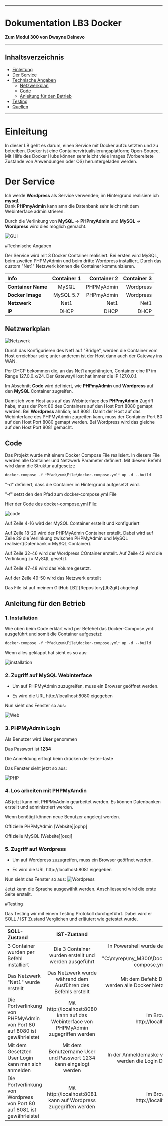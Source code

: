 ***
# Dokumentation LB3 Docker
**Zum Modul 300 von Dwayne Delnevo**
***
## Inhaltsverzeichnis
- [Einleitung](#einleitung)
- [Der Service](#der-service)
- [Technische Angaben](#technische-angaben)
  - [Netzwerkplan](#netzwerkplan)
  - [Code](#code)
  - [Anleitung für den Betrieb](#anleitung-f%C3%BCr-den-betrieb)
- [Testing](#kapitel-3-testing)
- [Quellen](#quellen)
  

***
# Einleitung

In dieser LB geht es darum, einen Service mit Docker aufzusetzten und zu betreiben. Docker ist eine Containervirtualisierungsplatform; Open-Source. Mit Hilfe des Docker Hubs können sehr leicht viele Images (Vorbereitete Zustände von Anwendungen oder OS) heruntergeladen werden.  

# Der Service

Ich werde **Wordpress** als Service verwenden; im Hintergrund realisiere ich **mysql**.  
Dank **PHPmyAdmin** kann amn die Datenbank sehr leicht mit dem Webinterface administrieren. 

Durch die Verlinkung von **MySQL** -> **PHPmyAdmin** und **MySQL** -> **Wordpress** wird dies möglich gemacht.

![GUI](Images/GUI.PNG)

#Technische Angaben

Der Service wird mit 3 Docker Container realisiert. Bei ersten wird MySQL, beim zweiten PHPMyAdmin und beim dritte Wordpress installiert. Durch das custom "Net1" Netzwerk können die Container kommunizieren.

| **Info**           | **Container** 1 |   **Container** 2 |  **Container** 3 |
| :----------------- | :-------------: | ----------------: | ---------------: |
| **Container Name** |      MySQL      |    PHPMyAdmin     |     Wordpress    |
| **Docker Image**   |    MySQL 5.7    |    PHPmyAdmin     |     Wordpress    |
| **Netzwerk**       |      Net1       |        Net1       |        Net1      |
| **IP**             |      DHCP       |        DHCP       |        DHCP      |

## Netzwerkplan

![Netzwerk](Images/netzwerk.png)

Durch das Konfigurieren des Net1 auf "Bridge", werden die Container vom Host erreichbar sein; unter anderem ist der Host dann auch der Gateway ins WAN.  

Per DHCP bekommen die, an das Net1 angehängten, Container eine IP im Range 127.0.0.x/24. Der Gateway/Host hat immer die IP 127.0.0.1.  

Im Abschnitt **Code** wird definiert, wie **PHPmyAdmin** und **Wordpress** auf den **MySQL** Container zugreifen.  

Damit ich vom Host aus auf das Webinterface des **PHPmyAdmin** Zugriff habe, muss der Port 80 des Containers auf den Host Port 8080 gemapt werden. Bei **Wordpress** ähnlich; auf 8081. 
Damit der Host auf das Webinterface des PHPMyAdmin zugreifen kann, muss der Container Port 80 auf den Host Port 8080 gemapt werden. Bei Wordpress wird das gleiche auf den Host Port 8081 gemacht.

## Code
Das Projekt wurde mit einem Docker Compose File realisiert. In diesem File werden alle Container und Netzwerk Parameter definiert. Mit diesem Befehl wird dann die Struktur aufgesetzt:
```Shell
docker-compose -f ʺPfad\zum\File\docker-compose.ymlʺ up -d --build
 ```
"-d" definiert, dass die Container im Hintergrund aufgesetzt wird.

"-f" setzt den den Pfad zum docker-compose.yml File

Hier der Code des docker-compose.yml File:

![code](Images/code.PNG)

Auf Zeile 4-16 wird der MySQL Container erstellt und konfiguriert

Auf Zeile 18-29 wird der PHPMyAdmin Container erstellt. Dabei wird auf Zeile 29 die Verlinkung zwischen PHPMyAdmin und MySQL realisiert(Datenbank = MySQL Container).

Auf Zeile 32-46 wird der Wordpress COntainer erstellt. Auf Zeile 42 wird die Verlinkung zu MySQL gesetzt.

Auf Zeile 47-48 wird das Volume gesetzt.

Auf der Zeile 49-50 wird das Netzwerk erstellt

Das File ist auf meinem GitHub LB2 [Repository][lb2git] abgelegt

## Anleitung für den Betrieb

### 1. Installation <!-- omit in toc -->
Wie oben beim Code erklärt wird per Befehel das Docker-Compose.yml ausgeführt und somit die Container aufgesetzt:
```Shell
docker-compose -f ʺPfad\zum\File\docker-compose.ymlʺ up -d --build
 ```
Wenn alles geklappt hat sieht es so aus:

![installation](Images/installation.PNG)

 ### 2. Zugriff auf MySQL Webinterface <!-- omit in toc -->

- Um auf PHPMyAdmin zuzugreifen, muss ein Browser geöffnet werden.

- Es wird die URL http://localhost:8080 eigegeben

Nun sieht das Fenster so aus:

![Web](Images/web.PNG)

### 3. PHPMyAdmin Login <!-- omit in toc -->
Als Benutzer wird **User** genommen

Das Passwort ist **1234**

Die Anmeldung erflogt beim drücken der Enter-taste

Das Fenster sieht jetzt so aus:

![PHP](Images/GUI.PNG)

### 4. Los arbeiten mit PHPMyAmdin <!-- omit in toc -->

AB jetzt kann mit PHPMyAdmin gearbeitet werden. Es können Datenbanken erstellt und administriert werden.

Wenn benötigt können neue Benutzer angelegt werden.

Offizielle PHPMyAdmin [Website][ophp]

Offizielle MySQL [Website][osql]

### 5. Zugriff auf Wordpress <!-- omit in toc -->

- Um auf Wordpress zuzugreifen, muss ein Browser geöffnet werden.

- Es wird die URL http://localhost:8081 eigegeben

Nun sieht das Fenster so aus:
![Wordpress](Images/wordpress.png)

Jetzt kann die Sprache ausgewählt werden. Anschliessend wird die erste Seite erstellt.

#Testing

Das Testing wir mit einem Testing Protokoll durchgeführt. Dabei wird er SOLL / IST Zustand Verglichen und erläutert wie getestet wurde.

| SOLL-Zustand                                                             |                                      IST-Zustand                                      |                                                                                                            Test |
| :----------------------------------------------------------------------- | :-----------------------------------------------------------------------------------: | --------------------------------------------------------------------------------------------------------------: |
| 3 Container wurden per Befehl installiert                                |                 Die 3 Container wurden erstellt und werden ausgeführt                 | In Powershell wurde der Befehl docker-compose -f "C:\myrep\my_M300\Docker\LB2\docker-compose.yml" up -d --build |
| Das Netzwerk "Net1" wurde erstellt                                       |             Das Netzwerk wurde während dem Ausführen des Befehls erstellt             |                                        Mit dem Befehl: Docker Network ls werden alle Docker Netzwerke angezeigt |
| Die Portverlinkung von PHPMyAdmin von Port 80 auf 8080 ist gewährleistet | Mit http://localhost:8080 kann auf das Webinterface von PHPMyAdmin zugegriffen werden |                                                             Im Browser die Adresse http://localhost:8080 öffnen |
| Mit dem Gesetzten User Login kann man sich anmelden                      |           Mit dem Benutzername User und Passwort 1234 kann eingelogt werden           |                                            In der Anmeldemaske von PHPMyAdmin werden die Login Daten eingegeben |
| Die Portverlinkung von Wordpress von Port 80 auf 8081 ist gewährleistet | Mit http://localhost:8081 kann auf Wordpress zugegriffen werden |                                                             Im Browser die Adresse http://localhost:8081 öffnen |
